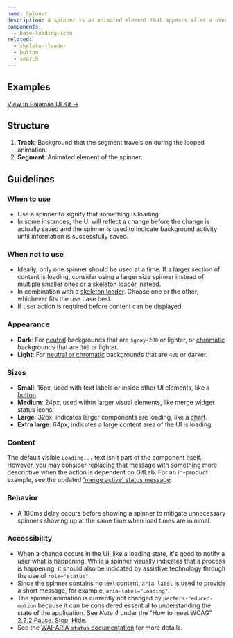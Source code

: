 ```yaml
---
name: Spinner
description: A spinner is an animated element that appears after a user's action to indicate that saving or loading is in progress.
components:
  - base-loading-icon
related:
  - skeleton-loader
  - button
  - search
---
```


## Examples

<story-viewer component="base-loading-icon" title="Default"></story-viewer>

[View in Pajamas UI Kit →](https://www.figma.com/file/qEddyqCrI7kPSBjGmwkZzQ/Component-library?node-id=19944%3A0)

## Structure

<figure-img alt="Numbered diagram of a spinner structure" label="Spinner structure" src="/img/spinner-structure.svg"></figure-img>

1. **Track**: Background that the segment travels on during the looped animation. 
1. **Segment**: Animated element of the spinner.

## Guidelines

### When to use

- Use a spinner to signify that something is loading.
- In some instances, the UI will reflect a change before the change is actually saved and the spinner is used to indicate background activity until information is successfully saved.

### When not to use

- Ideally, only one spinner should be used at a time. If a larger section of content is loading, consider using a larger size spinner instead of multiple smaller ones or a [skeleton loader](/components/skeleton-loader) instead.
- In combination with a [skeleton loader](/components/skeleton-loader). Choose one or the other, whichever fits the use case best.
- If user action is required before content can be displayed.

### Appearance

- **Dark**: For [neutral](/product-foundations/color#neutral-palette) backgrounds that are `$gray-200` or lighter, or [chromatic](/product-foundations/color#chromatic-palette) backgrounds that are `300` or lighter.
- **Light**: For [neutral or chromatic](/product-foundations/color) backgrounds that are `400` or darker.

### Sizes

- **Small**: 16px, used with text labels or inside other UI elements, like a [button](/components/button#states).
- **Medium**: 24px, used within larger visual elements, like merge widget status icons.
- **Large**: 32px, indicates larger components are loading, like a [chart](/data-visualization/charts).
- **Extra large**: 64px, indicates a large content area of the UI is loading.

### Content

The default visible `Loading...` text isn't part of the component itself. However, you may consider replacing that message with something more descriptive when the action is dependent on GitLab. For an in-product example, see the updated ['merge active' status message](https://gitlab.com/gitlab-org/gitlab/-/merge_requests/60521).

### Behavior

- A 100ms delay occurs before showing a spinner to mitigate unnecessary spinners showing up at the same time when load times are minimal.

### Accessibility

- When a change occurs in the UI, like a loading state, it's good to notify a user what is happening. While a spinner visually indicates that a process is happening, it should also be indicated by assistive technology through the use of `role="status"`.
- Since the spinner contains no text content, `aria-label` is used to provide a short message, for example, `aria-label="Loading"`.
- The spinner animation is currently not changed by `perfers-reduced-motion` because it can be considered essential to understanding the state of the application. See _Note 4_ under the "How to meet WCAG" [2.2.2 Pause, Stop, Hide](https://www.w3.org/WAI/WCAG21/quickref/#pause-stop-hide).
- See the [WAI-ARIA `status` documentation](https://www.w3.org/TR/wai-aria-1.1/#status) for more details.

